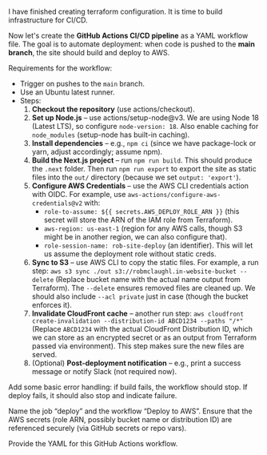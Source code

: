 I have finished creating terraform configuration. It is time to build infrastructure for CI/CD.

Now let's create the **GitHub Actions CI/CD pipeline** as a YAML workflow file. The goal is to automate deployment: when code is pushed to the **main branch**, the site should build and deploy to AWS.

Requirements for the workflow:
- Trigger on pushes to the `main` branch.
- Use an Ubuntu latest runner.
- Steps:
  1. **Checkout the repository** (use actions/checkout).
  2. **Set up Node.js** – use actions/setup-node@v3. We are using Node 18 (Latest LTS), so configure `node-version: 18`. Also enable caching for `node_modules` (setup-node has built-in caching).
  3. **Install dependencies** – e.g., `npm ci` (since we have package-lock or yarn, adjust accordingly; assume npm).
  4. **Build the Next.js project** – run `npm run build`. This should produce the `.next` folder. Then run `npm run export` to export the site as static files into the `out/` directory (because we set `output: 'export'`).
  5. **Configure AWS Credentials** – use the AWS CLI credentials action with OIDC. For example, use `aws-actions/configure-aws-credentials@v2` with:
       - `role-to-assume: ${{ secrets.AWS_DEPLOY_ROLE_ARN }}` (this secret will store the ARN of the IAM role from Terraform).
       - `aws-region: us-east-1` (region for any AWS calls, though S3 might be in another region, we can also configure that).
       - `role-session-name: rob-site-deploy` (an identifier).
     This will let us assume the deployment role without static creds.
  6. **Sync to S3** – use AWS CLI to copy the static files. For example, a run step:
       `aws s3 sync ./out s3://robmclaughl.in-website-bucket --delete`
     (Replace bucket name with the actual name output from Terraform). The `--delete` ensures removed files are cleaned up. We should also include `--acl private` just in case (though the bucket enforces it).
  7. **Invalidate CloudFront cache** – another run step:
       `aws cloudfront create-invalidation --distribution-id ABCD1234 --paths "/*"`
     (Replace `ABCD1234` with the actual CloudFront Distribution ID, which we can store as an encrypted secret or as an output from Terraform passed via environment). This step makes sure the new files are served.
  8. (Optional) **Post-deployment notification** – e.g., print a success message or notify Slack (not required now).

Add some basic error handling: if build fails, the workflow should stop. If deploy fails, it should also stop and indicate failure.

Name the job “deploy” and the workflow “Deploy to AWS”. Ensure that the AWS secrets (role ARN, possibly bucket name or distribution ID) are referenced securely (via GitHub secrets or repo vars).

Provide the YAML for this GitHub Actions workflow.
